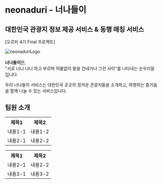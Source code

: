 # neonaduri - 너나들이
## 대한민국 관광지 정보 제공 서비스 & 동행 매칭 서비스
[오르미 4기 Final 프로젝트]

![neonaduriLogo](https://github.com/oreumi4-final-project-team3/neonaduri/assets/128894133/deff7cc1-b052-4e01-b6d4-755e1c77260a)<br>
<br>
**너나들이**란,<br>
"서로 너니 나니 하고 부르며 허물없이 말을 건네거나 그런 사이"를 나타내는 순우리말 입니다. 

우리 너나들이 서비스는 대한민국 곳곳의 정겨운 관광지들을 소개하고, 여행하는 즐거움을 함께 나눌 수 있는 서비스입니다.

## 팀원 소개
<table>
  <tr>
    <th>제목1</th>
    <th>제목2</th>
  </tr>
  <tr>
    <td>내용1-1</td>
    <td>내용1-2</td>
  </tr>
  <tr>
    <td>내용2-1</td>
    <td>내용2-2</td>
  </tr>
</table>

<table>
  <tr>
    <th>제목1</th>
    <th>제목2</th>
  </tr>
  <tr>
    <td>내용2-1</td>
    <td>내용2-2</td>
  </tr>
  <tr>
    <td>내용3-1</td>
    <td>내용3-2</td>
  </tr>
</table>

